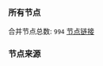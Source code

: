 ### 所有节点
合并节点总数: `994`
[节点链接](https://raw.githubusercontent.com/rzhy1/11/master/sub/sub_merge_base64.txt)

### 节点来源
